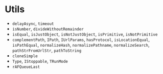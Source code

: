 # Utils

- `delayAsync`, `timeout`
- `isNumber`, `divideWithoutRemainder`
- `isEqual`, `isJustObject`, `isNotJustObject`, `isPrimitive`, `isNotPrimitive`
- `complementPath`, `IPath`, `IUrlParams`, `hasProtocol`, `isLocationEqual`, `isPathEqual`, `normalizeHash`, `normalizePathname`, `normalizeSearch`, `pathStrFromUrlStr`, `pathToString`
- `cloneSimple`
- `Type`, `IStoppable`, `TRunMode`
- `rAFQueueLast`
